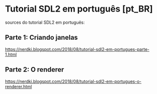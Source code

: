 
# Tutorial SDL2 em português [pt_BR]
sources do tutorial SDL2 em português: 
## Parte 1: Criando janelas
https://nerdki.blogspot.com/2018/08/tutorial-sdl2-em-portugues-parte-1.html
## Parte 2: O renderer
https://nerdki.blogspot.com/2018/08/tutorial-sdl2-em-portugues-o-renderer.html

